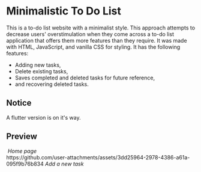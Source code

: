 # Minimalistic To Do List 
This is a to-do list website with a minimalist style. This approach attempts to decrease users' overstimulation when they come across a to-do list application that offers them more features than they require. It was made with HTML, JavaScript, and vanilla CSS for styling. It has the following features: 
* Adding new tasks,
* Delete existing tasks,
* Saves completed and deleted tasks for future reference,
* and recovering deleted tasks.

## Notice
A flutter version is on it's way.

## Preview
<img src="https://github.com/user-attachments/assets/de5b5e28-4e25-4589-bc8b-229502a0670c" alt>
<em>Home page</em>
<br>
https://github.com/user-attachments/assets/3dd25964-2978-4386-a61a-095f9b76b834
<em>Add a new task</em>


